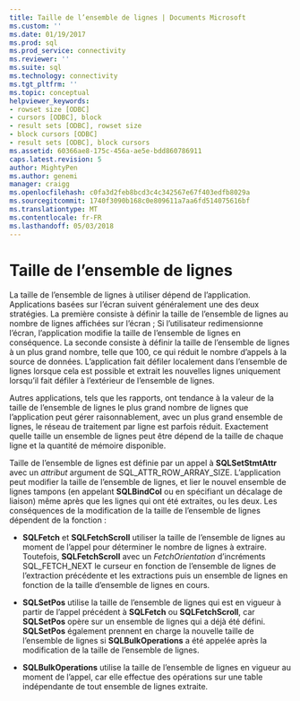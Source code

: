 ```yaml
---
title: Taille de l’ensemble de lignes | Documents Microsoft
ms.custom: ''
ms.date: 01/19/2017
ms.prod: sql
ms.prod_service: connectivity
ms.reviewer: ''
ms.suite: sql
ms.technology: connectivity
ms.tgt_pltfrm: ''
ms.topic: conceptual
helpviewer_keywords:
- rowset size [ODBC]
- cursors [ODBC], block
- result sets [ODBC], rowset size
- block cursors [ODBC]
- result sets [ODBC], block cursors
ms.assetid: 60366ae8-175c-456a-ae5e-bdd860786911
caps.latest.revision: 5
author: MightyPen
ms.author: genemi
manager: craigg
ms.openlocfilehash: c0fa3d2feb8bcd3c4c342567e67f403edfb8029a
ms.sourcegitcommit: 1740f3090b168c0e809611a7aa6fd514075616bf
ms.translationtype: MT
ms.contentlocale: fr-FR
ms.lasthandoff: 05/03/2018
---
```

# <a name="rowset-size"></a>Taille de l’ensemble de lignes
La taille de l’ensemble de lignes à utiliser dépend de l’application. Applications basées sur l’écran suivent généralement une des deux stratégies. La première consiste à définir la taille de l’ensemble de lignes au nombre de lignes affichées sur l’écran ; Si l’utilisateur redimensionne l’écran, l’application modifie la taille de l’ensemble de lignes en conséquence. La seconde consiste à définir la taille de l’ensemble de lignes à un plus grand nombre, telle que 100, ce qui réduit le nombre d’appels à la source de données. L’application fait défiler localement dans l’ensemble de lignes lorsque cela est possible et extrait les nouvelles lignes uniquement lorsqu’il fait défiler à l’extérieur de l’ensemble de lignes.  
  
 Autres applications, tels que les rapports, ont tendance à la valeur de la taille de l’ensemble de lignes le plus grand nombre de lignes que l’application peut gérer raisonnablement, avec un plus grand ensemble de lignes, le réseau de traitement par ligne est parfois réduit. Exactement quelle taille un ensemble de lignes peut être dépend de la taille de chaque ligne et la quantité de mémoire disponible.  
  
 Taille de l’ensemble de lignes est définie par un appel à **SQLSetStmtAttr** avec un *attribut* argument de SQL_ATTR_ROW_ARRAY_SIZE. L’application peut modifier la taille de l’ensemble de lignes, et lier le nouvel ensemble de lignes tampons (en appelant **SQLBindCol** ou en spécifiant un décalage de liaison) même après que les lignes qui ont été extraites, ou les deux. Les conséquences de la modification de la taille de l’ensemble de lignes dépendent de la fonction :  
  
-   **SQLFetch** et **SQLFetchScroll** utiliser la taille de l’ensemble de lignes au moment de l’appel pour déterminer le nombre de lignes à extraire. Toutefois, **SQLFetchScroll** avec un *FetchOrientation* d’incréments SQL_FETCH_NEXT le curseur en fonction de l’ensemble de lignes de l’extraction précédente et les extractions puis un ensemble de lignes en fonction de la taille d’ensemble de lignes en cours.  
  
-   **SQLSetPos** utilise la taille de l’ensemble de lignes qui est en vigueur à partir de l’appel précédent à **SQLFetch** ou **SQLFetchScroll**, car **SQLSetPos** opère sur un ensemble de lignes qui a déjà été défini. **SQLSetPos** également prennent en charge la nouvelle taille de l’ensemble de lignes si **SQLBulkOperations** a été appelée après la modification de la taille de l’ensemble de lignes.  
  
-   **SQLBulkOperations** utilise la taille de l’ensemble de lignes en vigueur au moment de l’appel, car elle effectue des opérations sur une table indépendante de tout ensemble de lignes extraite.
